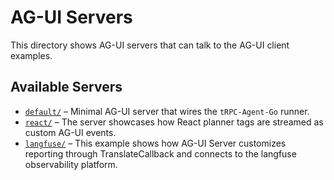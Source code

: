 # AG-UI Servers

This directory shows AG-UI servers that can talk to the AG-UI client examples.

## Available Servers

- [`default/`](default/) – Minimal AG-UI server that wires the `tRPC-Agent-Go` runner.
- [`react/`](react/) – The server showcases how React planner tags are streamed as custom AG-UI events.
- [`langfuse/`](langfuse/) – This example shows how AG-UI Server customizes reporting through TranslateCallback and connects to the langfuse observability platform.
